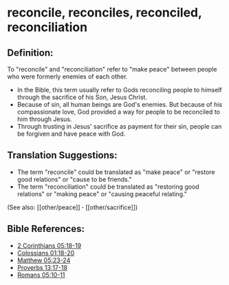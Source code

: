 # reconcile, reconciles, reconciled, reconciliation #

## Definition: ##

To "reconcile" and "reconciliation" refer to "make peace" between people who were formerly enemies of each other.

* In the Bible, this term usually refer to Gods reconciling people to himself through the sacrifice of his Son, Jesus Christ.
* Because of sin, all human beings are God's enemies. But because of his compassionate love, God provided a way for people to be reconciled to him through Jesus.
* Through trusting in Jesus' sacrifice as payment for their sin, people can be forgiven and have peace with God.

## Translation Suggestions: ##

* The term "reconcile" could be translated as "make peace" or "restore good relations" or "cause to be friends."
* The term "reconciliation" could be translated as "restoring good relations" or "making peace" or "causing peaceful relating."

(See also: [[other/peace]] **·** [[other/sacrifice]])

## Bible References: ##

* [2 Corinthians 05:18-19](en/tn/2co/help/05/18)
* [Colossians 01:18-20](en/tn/col/help/01/18)
* [Matthew 05:23-24](en/tn/mat/help/05/23)
* [Proverbs 13:17-18](en/tn/pro/help/13/17)
* [Romans 05:10-11](en/tn/rom/help/05/10)